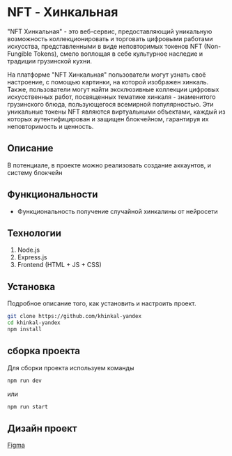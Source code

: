 # NFT - Хинкальная

"NFT Хинкальная" - это веб-сервис, предоставляющий уникальную возможность коллекционировать и торговать цифровыми работами искусства, представленными в виде неповторимых токенов NFT (Non-Fungible Tokens), смело воплощая в себе культурное наследие и традиции грузинской кухни.

На платформе "NFT Хинкальная" пользователи могут узнать своё настроение, с помощью картинки, на которой изображен хинкаль. Также, пользователи могут найти эксклюзивные коллекции цифровых искусственных работ, посвященных тематике хинкаля - знаменитого грузинского блюда, пользующегося всемирной популярностью. Эти уникальные токены NFT являются виртуальными объектами, каждый из которых аутентифицирован и защищен блокчейном, гарантируя их неповторимость и ценность.

## Описание

В потенциале, в проекте можно реализовать создание аккаунтов, и систему блокчейн

## Функциональности

- Функциональность получение случайной хинкалины от нейросети

## Технологии

1. Node.js
2. Express.js
3. Frontend (HTML + JS + CSS)

## Установка

Подробное описание того, как установить и настроить проект.

```bash
git clone https://github.com/khinkal-yandex
cd khinkal-yandex
npm install
```

## сборка проекта

Для сборки проекта используем команды

```bash
npm run dev
```

или

```bash
npm run start
```
## Дизайн проект 
[Figma](https://www.figma.com/file/E2e0hkTFpTdrcwJ9uTyHNd/%D0%A5%D0%B8%D0%BD%D0%BA%D0%B0%D0%BB%D0%B8?type=design&node-id=0%3A1&mode=design&t=sa2FRSi0VEOtp7Q9-1)
